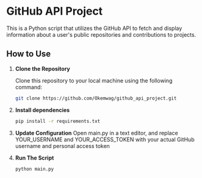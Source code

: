 # GitHub API Project

This is a Python script that utilizes the GitHub API to fetch and display information about a user's public repositories and contributions to projects.

## How to Use

1. **Clone the Repository**

   Clone this repository to your local machine using the following command:

   ```bash
   git clone https://github.com/Okemwag/github_api_project.git
   ```

2. **Install dependencies**
   ```bash
   pip install -r requirements.txt
   ```
3. **Update Configuration**
   Open main.py in a text editor, and replace YOUR_USERNAME and YOUR_ACCESS_TOKEN with your actual GitHub username and personal access token
4. **Run The Script**
   ```bash
   python main.py
   ```
